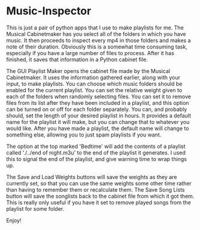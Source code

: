 # Music-Inspector

This is just a pair of python apps that I use to make playlists for me.
The Musical Cabinetmaker has you select all of the folders in which you have music.  It then proceeds to inspect every mp4 in those folders and makes a note of their duration.
Obviously this is a somewhat time consuming task, especially if you have a large number of files to process.
After it has finished, it saves that information in a Python cabinet file.

The GUI Playlist Maker opens the cabinet file made by the Musical Cabinetmaker.
It uses the information gathered earlier, along with your input, to make playlists.
You can choose which music folders should be enabled for the current playlist.
You can set the relative weight given to each of the folders when randomly selecting files.
You can set it to remove files from its list after they have been included in a playlist, and this option can be turned on or off for each folder separately.
You can, and probably should, set the length of your desired playlist in hours.
It provides a default name for the playlist it will make, but you can change that to whatever you would like.
After you have made a playlist, the default name will change to something else, allowing you to just spam playlists if you want.

The option at the top marked 'Bedtime' will add the contents of a playlist called './../end of night.m3u' to the end of the playlist it generates.
I used this to signal the end of the playlist, and give warning time to wrap things up.

The Save and Load Weights buttons will save the weights as they are currently set, so that you can use the same weights some other time rather than having to remember them or recalculate them.
The Save Song Lists button will save the songlists back to the cabinet file from which it got them.  This is really only useful if you have it set to remove played songs from the playlist for some folder.

Enjoy!
